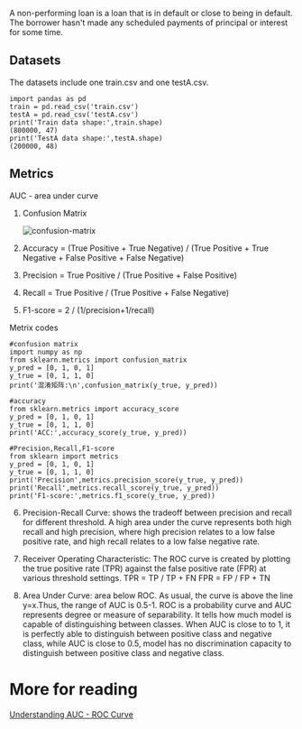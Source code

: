 A non-performing loan is a loan that is in default or close to being in default. The borrower hasn't made any scheduled payments of principal or interest for some time.

## Datasets
The datasets include one train.csv and one testA.csv. 

    import pandas as pd
    train = pd.read_csv('train.csv')
    testA = pd.read_csv('testA.csv')
    print('Train data shape:',train.shape) 
    (800000, 47)
    print('TestA data shape:',testA.shape)
    (200000, 48)

## Metrics
AUC - area under curve
1.  Confusion Matrix

    ![confusion-matrix](https://2.bp.blogspot.com/-EvSXDotTOwc/XMfeOGZ-CVI/AAAAAAAAEiE/oePFfvhfOQM11dgRn9FkPxlegCXbgOF4QCLcBGAs/s1600/confusionMatrxiUpdated.jpg)  
2. Accuracy = (True Positive + True Negative) / (True Positive + True Negative + False Positive + False Negative)
3. Precision = True Positive / (True Positive + False Positive)
4. Recall = True Positive / (True Positive + False Negative)
5. F1-score = 2 / (1/precision+1/recall)

  Metrix codes

    #confusion matrix
    import numpy as np
    from sklearn.metrics import confusion_matrix
    y_pred = [0, 1, 0, 1]
    y_true = [0, 1, 1, 0]
    print('混淆矩阵:\n',confusion_matrix(y_true, y_pred))
    
    #accuracy
    from sklearn.metrics import accuracy_score
    y_pred = [0, 1, 0, 1]
    y_true = [0, 1, 1, 0]
    print('ACC:',accuracy_score(y_true, y_pred))
    
    #Precision,Recall,F1-score
    from sklearn import metrics
    y_pred = [0, 1, 0, 1]
    y_true = [0, 1, 1, 0]
    print('Precision',metrics.precision_score(y_true, y_pred))
    print('Recall',metrics.recall_score(y_true, y_pred))
    print('F1-score:',metrics.f1_score(y_true, y_pred))
    
6. Precision-Recall Curve: shows the tradeoff between precision and recall for different threshold. A high area under the curve represents both high recall and high precision, where high precision relates to a low false positive rate, and high recall relates to a low false negative rate.

7. Receiver Operating Characteristic: The ROC curve is created by plotting the true positive rate (TPR) against the false positive rate (FPR) at various threshold settings.
TPR = TP / TP + FN
FPR = FP / FP + TN

8. Area Under Curve: area below ROC. As usual, the curve is above the line y=x.Thus, the range of AUC is 0.5-1. 
ROC is a probability curve and AUC represents degree or measure of separability. It tells how much model is capable of distinguishing between classes.
When AUC is close to to 1, it is perfectly able to distinguish between positive class and negative class, while AUC is close to 0.5, model has no discrimination capacity to distinguish between positive class and negative class.

# More for reading
[Understanding AUC - ROC Curve](https://towardsdatascience.com/understanding-auc-roc-curve-68b2303cc9c5)

